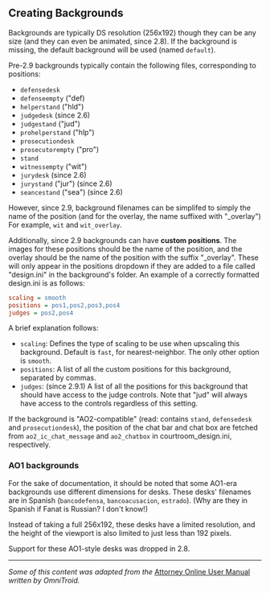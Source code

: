 ## Creating Backgrounds

Backgrounds are typically DS resolution (256x192) though they can be any size (and they can even be animated, since 2.8). If the background is missing, the default background will be used (named `default`).

Pre-2.9 backgrounds typically contain the following files, corresponding to positions:

- `defensedesk`
- `defenseempty` ("def)
- `helperstand` ("hld")
- `judgedesk` (since 2.6)
- `judgestand` ("jud")
- `prohelperstand` ("hlp")
- `prosecutiondesk`
- `prosecutorempty` ("pro")
- `stand`
- `witnessempty` ("wit")
- `jurydesk` (since 2.6)
- `jurystand` ("jur") (since 2.6)
- `seancestand` ("sea") (since 2.6)

However, since 2.9, background filenames can be simplifed to simply the name of the position (and for the overlay, the name suffixed with "\_overlay") For example, `wit` and `wit_overlay`.

Additionally, since 2.9 backgrounds can have **custom positions**. The images for these positions should be the name of the position, and the overlay should be the name of the position with the suffix "\_overlay". These will only appear in the positions dropdown if they are added to a file called "design.ini" in the background's folder. An example of a correctly formatted design.ini is as follows:

```ini
scaling = smooth
positions = pos1,pos2,pos3,pos4
judges = pos2,pos4
```
A brief explanation follows:

- `scaling`: Defines the type of scaling to be use when upscaling this background. Default is `fast`, for nearest-neighbor. The only other option is `smooth`.
- `positions`: A list of all the custom positions for this background, separated by commas.
- `judges`: (since 2.9.1) A list of all the positions for this background that should have access to the judge controls. Note that "jud" will always have access to the controls regardless of this setting.

If the background is "AO2-compatible" (read: contains `stand`, `defensedesk` and `prosecutiondesk`), the position of the chat bar and chat box are fetched from `ao2_ic_chat_message` and `ao2_chatbox` in courtroom_design.ini, respectively.

### AO1 backgrounds

For the sake of documentation, it should be noted that some AO1-era backgrounds use different dimensions for desks. These desks' filenames are in Spanish (`bancodefensa`, `bancoacusacion`, `estrado`). (Why are they in Spanish if Fanat is Russian? I don't know!)

Instead of taking a full 256x192, these desks have a limited resolution, and the height of the viewport is also limited to just less than 192 pixels.

Support for these AO1-style desks was dropped in 2.8.

---

*Some of this content was adapted from the* [Attorney Online User Manual](https://docs.google.com/document/d/1Si-d8lsJZla-BB0lhjDAwrUmawrRaMIf1EGaVNFEE_s/edit#) *written by OmniTroid.*
